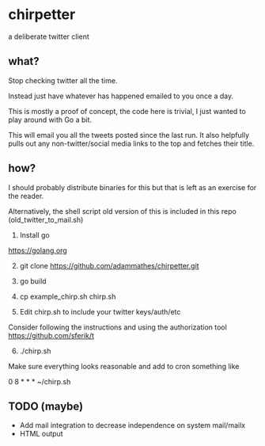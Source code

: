 # chirpetter

a deliberate twitter client

## what?

Stop checking twitter all the time.

Instead just have whatever has happened emailed to you once a day.

This is mostly a proof of concept, the code here is trivial, I just wanted to play around with Go a bit.

This will email you all the tweets posted since the last run. It also helpfully pulls out any non-twitter/social media links to the top and fetches their title.

## how?

I should probably distribute binaries for this but that is left as an exercise for the reader.

Alternatively, the shell script old version of this is included in this repo (old_twitter_to_mail.sh)

1. Install go

https://golang.org

2. git clone https://github.com/adammathes/chirpetter.git

3. go build

4. cp example_chirp.sh chirp.sh

5. Edit chirp.sh to include your twitter keys/auth/etc

Consider following the instructions and using the authorization tool https://github.com/sferik/t

6. ./chirp.sh

Make sure everything looks reasonable and add to cron something like

   0 8 * * * ~/chirp.sh



## TODO (maybe)

   * Add mail integration to decrease independence on system mail/mailx
   * HTML output
